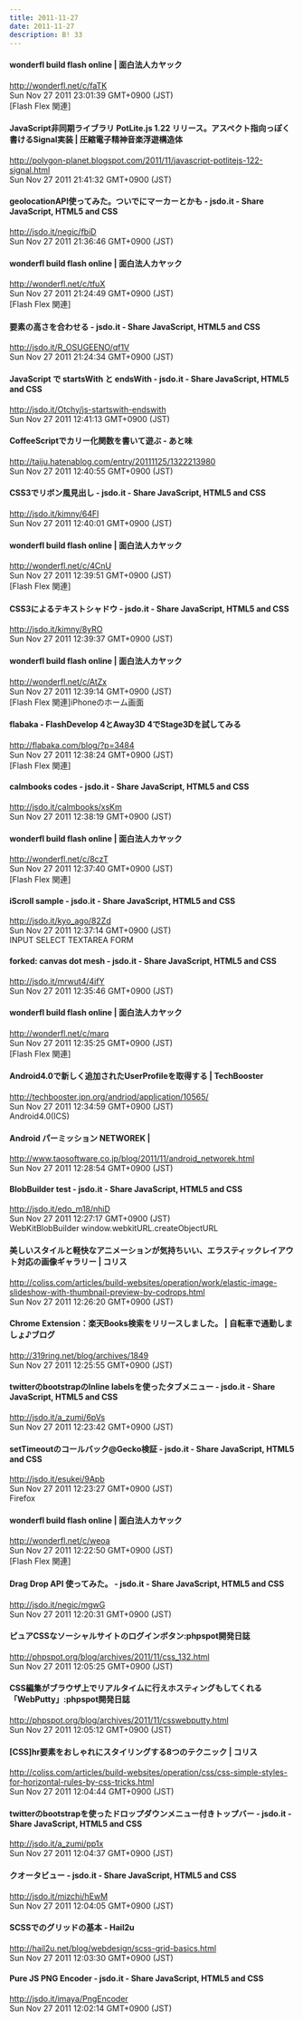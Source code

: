 ```yaml
---
title: 2011-11-27
date: 2011-11-27
description: B! 33
---
```


#### wonderfl build flash online | 面白法人カヤック
http://wonderfl.net/c/faTK<br>
Sun Nov 27 2011 23:01:39 GMT+0900 (JST)<br>
[Flash Flex 関連]


#### JavaScript非同期ライブラリ PotLite.js 1.22 リリース。アスペクト指向っぽく書けるSignal実装 | 圧縮電子精神音楽浮遊構造体
http://polygon-planet.blogspot.com/2011/11/javascript-potlitejs-122-signal.html<br>
Sun Nov 27 2011 21:41:32 GMT+0900 (JST)<br>


#### geolocationAPI使ってみた。ついでにマーカーとかも - jsdo.it - Share JavaScript, HTML5 and CSS
http://jsdo.it/negic/fbiD<br>
Sun Nov 27 2011 21:36:46 GMT+0900 (JST)<br>


#### wonderfl build flash online | 面白法人カヤック
http://wonderfl.net/c/tfuX<br>
Sun Nov 27 2011 21:24:49 GMT+0900 (JST)<br>
[Flash Flex 関連]


#### 要素の高さを合わせる - jsdo.it - Share JavaScript, HTML5 and CSS
http://jsdo.it/R_OSUGEENO/qf1V<br>
Sun Nov 27 2011 21:24:34 GMT+0900 (JST)<br>


#### JavaScript で startsWith と endsWith - jsdo.it - Share JavaScript, HTML5 and CSS
http://jsdo.it/Otchy/js-startswith-endswith<br>
Sun Nov 27 2011 12:41:13 GMT+0900 (JST)<br>


#### CoffeeScriptでカリー化関数を書いて遊ぶ - あと味
http://taiju.hatenablog.com/entry/20111125/1322213980<br>
Sun Nov 27 2011 12:40:55 GMT+0900 (JST)<br>


#### CSS3でリボン風見出し - jsdo.it - Share JavaScript, HTML5 and CSS
http://jsdo.it/kimny/64Fl<br>
Sun Nov 27 2011 12:40:01 GMT+0900 (JST)<br>


#### wonderfl build flash online | 面白法人カヤック
http://wonderfl.net/c/4CnU<br>
Sun Nov 27 2011 12:39:51 GMT+0900 (JST)<br>
[Flash Flex 関連]


#### CSS3によるテキストシャドウ - jsdo.it - Share JavaScript, HTML5 and CSS
http://jsdo.it/kimny/8yRO<br>
Sun Nov 27 2011 12:39:37 GMT+0900 (JST)<br>


#### wonderfl build flash online | 面白法人カヤック
http://wonderfl.net/c/AtZx<br>
Sun Nov 27 2011 12:39:14 GMT+0900 (JST)<br>
[Flash Flex 関連]iPhoneのホーム画面


#### flabaka - FlashDevelop 4とAway3D 4でStage3Dを試してみる
http://flabaka.com/blog/?p=3484<br>
Sun Nov 27 2011 12:38:24 GMT+0900 (JST)<br>
[Flash Flex 関連]


#### calmbooks codes - jsdo.it - Share JavaScript, HTML5 and CSS
http://jsdo.it/calmbooks/xsKm<br>
Sun Nov 27 2011 12:38:19 GMT+0900 (JST)<br>


#### wonderfl build flash online | 面白法人カヤック
http://wonderfl.net/c/8czT<br>
Sun Nov 27 2011 12:37:40 GMT+0900 (JST)<br>
[Flash Flex 関連]


#### iScroll sample - jsdo.it - Share JavaScript, HTML5 and CSS
http://jsdo.it/kyo_ago/82Zd<br>
Sun Nov 27 2011 12:37:14 GMT+0900 (JST)<br>
INPUT SELECT TEXTAREA FORM


#### forked: canvas dot mesh - jsdo.it - Share JavaScript, HTML5 and CSS
http://jsdo.it/mrwut4/4ifY<br>
Sun Nov 27 2011 12:35:46 GMT+0900 (JST)<br>


#### wonderfl build flash online | 面白法人カヤック
http://wonderfl.net/c/marq<br>
Sun Nov 27 2011 12:35:25 GMT+0900 (JST)<br>
[Flash Flex 関連]


#### Android4.0で新しく追加されたUserProfileを取得する | TechBooster
http://techbooster.jpn.org/andriod/application/10565/<br>
Sun Nov 27 2011 12:34:59 GMT+0900 (JST)<br>
Android4.0(ICS)


#### Android パーミッション NETWOREK | 
http://www.taosoftware.co.jp/blog/2011/11/android_networek.html<br>
Sun Nov 27 2011 12:28:54 GMT+0900 (JST)<br>


#### BlobBuilder test - jsdo.it - Share JavaScript, HTML5 and CSS
http://jsdo.it/edo_m18/nhiD<br>
Sun Nov 27 2011 12:27:17 GMT+0900 (JST)<br>
WebKitBlobBuilder window.webkitURL.createObjectURL


####   美しいスタイルと軽快なアニメーションが気持ちいい、エラスティックレイアウト対応の画像ギャラリー | コリス
http://coliss.com/articles/build-websites/operation/work/elastic-image-slideshow-with-thumbnail-preview-by-codrops.html<br>
Sun Nov 27 2011 12:26:20 GMT+0900 (JST)<br>


#### Chrome Extension：楽天Books検索をリリースしました。 | 自転車で通勤しましょ♪ブログ
http://319ring.net/blog/archives/1849<br>
Sun Nov 27 2011 12:25:55 GMT+0900 (JST)<br>


#### twitterのbootstrapのInline labelsを使ったタブメニュー - jsdo.it - Share JavaScript, HTML5 and CSS
http://jsdo.it/a_zumi/6pVs<br>
Sun Nov 27 2011 12:23:42 GMT+0900 (JST)<br>


#### setTimeoutのコールバック@Gecko検証 - jsdo.it - Share JavaScript, HTML5 and CSS
http://jsdo.it/esukei/9Apb<br>
Sun Nov 27 2011 12:23:27 GMT+0900 (JST)<br>
Firefox


#### wonderfl build flash online | 面白法人カヤック
http://wonderfl.net/c/weoa<br>
Sun Nov 27 2011 12:22:50 GMT+0900 (JST)<br>
[Flash Flex 関連]


#### Drag Drop API 使ってみた。 - jsdo.it - Share JavaScript, HTML5 and CSS
http://jsdo.it/negic/mgwG<br>
Sun Nov 27 2011 12:20:31 GMT+0900 (JST)<br>


#### ピュアCSSなソーシャルサイトのログインボタン:phpspot開発日誌
http://phpspot.org/blog/archives/2011/11/css_132.html<br>
Sun Nov 27 2011 12:05:25 GMT+0900 (JST)<br>


#### CSS編集がブラウザ上でリアルタイムに行えホスティングもしてくれる「WebPutty」:phpspot開発日誌
http://phpspot.org/blog/archives/2011/11/csswebputty.html<br>
Sun Nov 27 2011 12:05:12 GMT+0900 (JST)<br>


####   [CSS]hr要素をおしゃれにスタイリングする8つのテクニック | コリス
http://coliss.com/articles/build-websites/operation/css/css-simple-styles-for-horizontal-rules-by-css-tricks.html<br>
Sun Nov 27 2011 12:04:44 GMT+0900 (JST)<br>


#### twitterのbootstrapを使ったドロップダウンメニュー付きトップバー - jsdo.it - Share JavaScript, HTML5 and CSS
http://jsdo.it/a_zumi/pp1x<br>
Sun Nov 27 2011 12:04:37 GMT+0900 (JST)<br>


#### クオータビュー - jsdo.it - Share JavaScript, HTML5 and CSS
http://jsdo.it/mizchi/hEwM<br>
Sun Nov 27 2011 12:04:05 GMT+0900 (JST)<br>


#### SCSSでのグリッドの基本 - Hail2u
http://hail2u.net/blog/webdesign/scss-grid-basics.html<br>
Sun Nov 27 2011 12:03:30 GMT+0900 (JST)<br>


#### Pure JS PNG Encoder - jsdo.it - Share JavaScript, HTML5 and CSS
http://jsdo.it/imaya/PngEncoder<br>
Sun Nov 27 2011 12:02:14 GMT+0900 (JST)<br>


